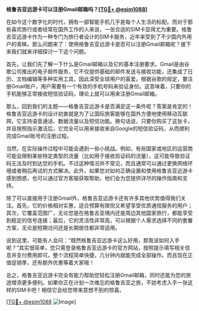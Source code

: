 **格鲁吉亚远游卡可以注册Gmail邮箱吗？[[TG💪+ @esim1088](https://t.me/s/esim1088)]**

在如今这个数字化的时代，拥有一部智能手机几乎是每个人生活的标配。而对于那些喜欢旅行或者经常在国外工作的人来说，一张合适的SIM卡显得尤为重要。格鲁吉亚远游卡作为一种专门为旅行者设计的SIM卡服务，近年来受到了不少国内外用户的青睐。那么问题来了：使用格鲁吉亚远游卡是否可以注册Gmail邮箱呢？接下来我们就来详细探讨一下这个问题。

首先，让我们先了解一下什么是Gmail邮箱以及它的基本注册要求。Gmail是由谷歌公司推出的电子邮件服务，它不仅提供基础的邮件发送与接收功能，还集成了日历、文档编辑等多种实用工具，因此深受全球用户的喜爱。根据谷歌的规定，要注册Gmail账户，用户需要有一个有效的手机号码来验证身份。这意味着，只要你的手机能够正常接收短信验证码，理论上就可以用来注册Gmail邮箱。

那么，回到我们的主题——格鲁吉亚远游卡是否满足这一条件呢？答案是肯定的！格鲁吉亚远游卡的设计初衷就是为了让国际旅客能够在国外方便地使用移动互联网，它支持语音通话、数据流量以及短信功能。换句话说，只要你购买了这张卡，并且按照指示激活后，它完全可以用来接收来自Google的短信验证码，从而顺利完成Gmail账号的注册过程。

当然，在实际操作过程中可能会遇到一些小挑战。例如，有些国家或地区的运营商可能会限制某些特定类型的流量（比如用于接收验证码的流量），这可能导致验证码无法及时到达您的手机。不过这种情况并不常见，而且通常可以通过更换网络环境或者稍后再试的方式解决。此外，如果您对如何正确设置和使用格鲁吉亚远游卡感到困惑，也可以通过官方客服获取帮助，他们会为您提供详尽的操作指南和支持。

除了可以直接用于注册Gmail外，格鲁吉亚远游卡还有许多其他优势值得我们关注。首先，它的价格相对实惠，适合预算有限但又希望享受优质通信服务的用户；其次，它覆盖范围广，无论您是在格鲁吉亚境内还是周边其他国家旅行，都能享受到稳定的信号连接；最后，它的灵活性非常高，可以根据个人需求选择不同的套餐方案，无论是短期访问还是长期居住都非常适用。

说到这里，可能有人会问：“既然格鲁吉亚远游卡这么好用，那我该如何入手呢？”其实很简单，您只需登录格鲁吉亚远游卡的官方网站，按照提示填写相关信息并支付费用即可。整个流程简单快捷，几分钟内就能完成全部操作。而且现在正值促销季，还有额外优惠等着大家哦！

总之，格鲁吉亚远游卡完全有能力帮助您轻松注册Gmail邮箱，同时还能为您的旅途增添更多便利。如果你正在计划一次难忘的格鲁吉亚之旅，不妨考虑入手一张这样的SIM卡吧！相信它会给您带来意想不到的惊喜。

[[TG💪+ @esim1088](https://t.me/s/esim1088) ![Image](https://i.postimg.cc/4NQfJmqS/Snipaste-2025-05-13-00-14-12.png)]